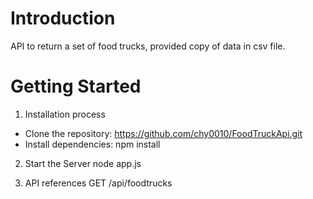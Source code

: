 # Introduction 
 API to return a set of food trucks, provided copy of data in csv file.

# Getting Started
1.	Installation process
- Clone the repository: https://github.com/chy0010/FoodTruckApi.git
- Install dependencies: npm install

2.  Start the Server
node app.js

3.	API references
GET /api/foodtrucks 

